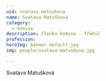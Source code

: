 ```yaml
---
uid: svatava.matuskova
name: Svatava Matušková
category:
  - komise
description: členka komise - Třebíč
profession:
heroImg: banner-default.jpg
img: people/svatava-matuskova.jpg

---
```


Svatava Matušková
